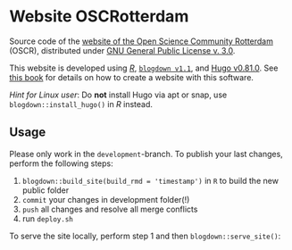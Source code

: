 # Website OSCRotterdam

Source code of the [website of the Open Science Community Rotterdam](http://www.openscience-rotterdam.com) (OSCR), distributed under [GNU General Public License v. 3.0](https://www.gnu.org/licenses/gpl-3.0.en.html#license-text).

This website is developed using [_R_](https://cran.r-project.org/), [`blogdown v1.1`](https://github.com/rstudio/blogdown), and [Hugo v0.81.0](https://gohugo.io/). See 
[this book](https://bookdown.org/yihui/blogdown/) for details on how to 
create a website with this software.

*Hint for Linux user*: Do **not** install Hugo via apt or snap, use `blogdown::install_hugo()` in _R_ instead. 

## Usage

Please only work in the `development`-branch. 
To publish your last changes, perform the following steps:

1. `blogdown::build_site(build_rmd = 'timestamp')` in `R` to build the new public folder 
2. `commit` your changes in development folder(!)
3. `push` all changes and resolve all merge conflicts
4. run `deploy.sh`

To serve the site locally, perform step 1 and then `blogdown::serve_site()`:
